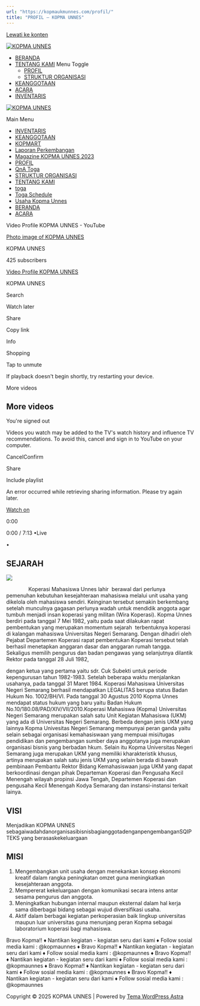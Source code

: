 ```yaml
---
url: "https://kopmaukmunnes.com/profil/"
title: "PROFIL – KOPMA UNNES"
---
```


[Lewati ke konten](https://kopmaukmunnes.com/profil/#content "Lewati ke konten")

[![KOPMA UNNES](https://kopmaukmunnes.com/wp-content/uploads/2021/07/cropped-kopma-unnes.png)](https://kopmaukmunnes.com/)

- [BERANDA](https://kopmaukmunnes.com/)
- [TENTANG KAMI](https://kopmaukmunnes.com/tentang-kami/) Menu Toggle
  - [PROFIL](https://kopmaukmunnes.com/profil/)
  - [STRUKTUR ORGANISASI](https://kopmaukmunnes.com/struktur-organisasi/)
- [KEANGGOTAAN](https://kopmaukmunnes.com/keanggotaan/)
- [ACARA](https://kopmaukmunnes.com/blog/)
- [INVENTARIS](https://kopmaukmunnes.com/inventaris/)

[![KOPMA UNNES](https://kopmaukmunnes.com/wp-content/uploads/2021/07/cropped-kopma-unnes.png)](https://kopmaukmunnes.com/)

Main Menu

- [INVENTARIS](https://kopmaukmunnes.com/inventaris/)
- [KEANGGOTAAN](https://kopmaukmunnes.com/keanggotaan/)
- [KOPMART](https://kopmaukmunnes.com/elementor-1642/)
- [Laporan Perkembangan](https://kopmaukmunnes.com/laporan-perkembangan/)
- [Magazine KOPMA UNNES 2023](https://kopmaukmunnes.com/magazine-kopma-unnes-2023/)
- [PROFIL](https://kopmaukmunnes.com/profil/)
- [QnA Toga](https://kopmaukmunnes.com/jadwal-toga/)
- [STRUKTUR ORGANISASI](https://kopmaukmunnes.com/struktur-organisasi/)
- [TENTANG KAMI](https://kopmaukmunnes.com/tentang-kami/)
- [toga](https://kopmaukmunnes.com/elementor-1661/)
- [Toga Schedule](https://kopmaukmunnes.com/toga-schedule/)
- [Usaha Kopma Unnes](https://kopmaukmunnes.com/usaha-kopma-unnes/)
- [BERANDA](https://kopmaukmunnes.com/)
- [ACARA](https://kopmaukmunnes.com/blog/)

Video Profile KOPMA UNNES - YouTube

[Photo image of KOPMA UNNES](https://www.youtube.com/channel/UCjuQc9sYsiox58hN3XFn3iQ?embeds_referring_euri=https%3A%2F%2Fkopmaukmunnes.com%2F&embeds_referring_origin=https%3A%2F%2Fkopmaukmunnes.com)

KOPMA UNNES

425 subscribers

[Video Profile KOPMA UNNES](https://www.youtube.com/watch?v=VC_eqKP3Njc)

KOPMA UNNES

Search

Watch later

Share

Copy link

Info

Shopping

Tap to unmute

If playback doesn't begin shortly, try restarting your device.

More videos

## More videos

You're signed out

Videos you watch may be added to the TV's watch history and influence TV recommendations. To avoid this, cancel and sign in to YouTube on your computer.

CancelConfirm

Share

Include playlist

An error occurred while retrieving sharing information. Please try again later.

[Watch on](https://www.youtube.com/watch?v=VC_eqKP3Njc&embeds_referring_euri=https%3A%2F%2Fkopmaukmunnes.com%2F&embeds_referring_origin=https%3A%2F%2Fkopmaukmunnes.com)

0:00

0:00 / 7:13
•Live

•

## SEJARAH

![](https://kopmaukmunnes.com/wp-content/uploads/2023/11/kopma-unnes.png)

               Koperasi Mahasiswa Unnes lahir  berawal dari perlunya pemenuhan kebutuhan kesejahteraan mahasiswa melalui unit usaha yang dikelola oleh mahasiswa sendiri. Keinginan tersebut semakin berkembang setelah munculnya gagasan perlunya wadah untuk mendidik anggota agar tumbuh menjadi insan koperasi yang militan (Wira Koperasi). Kopma Unnes berdiri pada tanggal 7 Mei 1982, yaitu pada saat dilakukan rapat pembentukan yang merupakan momentum sejarah  terbentuknya koperasi di kalangan mahasiswa Universitas Negeri Semarang. Dengan dihadiri oleh Pejabat Departemen Koperasi rapat pembentukan Koperasi tersebut telah berhasil menetapkan anggaran dasar dan anggaran rumah tangga. Sekaligus memilih pengurus dan badan pengawas yang selanjutnya dilantik Rektor pada tanggal 28 Juli 1982,

dengan ketua yang pertama yaitu sdr. Cuk Subekti untuk periode kepengurusan tahun 1982-1983. Setelah beberapa waktu menjalankan usahanya, pada tanggal 31 Maret 1984. Koperasi Mahasiswa Universitas Negeri Semarang berhasil mendapatkan LEGALITAS berupa status Badan Hukum No. 1002/BH/VI. Pada tanggal 30 Agustus 2010 Kopma Unnes mendapat status hukum yang baru yaitu Badan Hukum No.10/180.08/PAD/XIV/VII/2010.Koperasi Mahasiswa (Kopma) Universitas Negeri Semarang merupakan salah satu Unit Kegiatan Mahasiswa (UKM) yang ada di Universitas Negeri Semarang. Berbeda dengan jenis UKM yang lainnya Kopma Univesitas Negeri Semarang mempunyai peran ganda yaitu selain sebagai organisasi kemahasiswaan yang mempuai misi/tugas pendidikan dan pengembangan sumber daya anggotanya juga merupakan organisasi bisnis yang berbadan hkum. Selain itu Kopma Universitas Negeri Semarang juga merupakan UKM yang memiliki kharakteristik khusus, artinya merupakan salah satu jenis UKM yang selain berada di bawah pembinaan Pembantu Rektor Bidang Kemahasiswaan juga UKM yang dapat berkoordinasi dengan pihak Departeman Koperasi dan Pengusaha Kecil Menengah wilayah propinsi Jawa Tengah, Departemen Koperasi dan pengusaha Kecil Menengah Kodya Semarang dan instansi-instansi terkait lainya.

## VISI

Menjadikan KOPMA UNNES sebagaiwadahdanorganisasibisnisbagianggotadenganpengembanganSQIPTEKS yang berasaskekeluargaan

## MISI

1. Mengembangkan unit usaha dengan menekankan konsep ekonomi kreatif dalam rangka peningkatan omzet guna meningkatkan kesejahteraan anggota.
2. Mempererat kekeluargaan dengan komunikasi secara intens antar sesama pengurus dan anggota.
3. Meningkatkan hubungan internal maupun eksternal dalam hal kerja sama diberbagai bidang sebagai wujud diversifikasi usaha.
4. Aktif dalam berbagai kegiatan perkoperasian baik lingkup universitas maupun luar universitas guna menunjang peran Kopma sebagai laboratorium koperasi bagi mahasiswa.

Bravo Kopma!! ♦ Nantikan kegiatan - kegiatan seru dari kami ♦ Follow sosial media kami : @kopmaunnes ♦ Bravo Kopma!! ♦ Nantikan kegiatan - kegiatan seru dari kami ♦ Follow sosial media kami : @kopmaunnes ♦ Bravo Kopma!! ♦ Nantikan kegiatan - kegiatan seru dari kami ♦ Follow sosial media kami : @kopmaunnes ♦ Bravo Kopma!! ♦ Nantikan kegiatan - kegiatan seru dari kami ♦ Follow sosial media kami : @kopmaunnes ♦ Bravo Kopma!! ♦ Nantikan kegiatan - kegiatan seru dari kami ♦ Follow sosial media kami : @kopmaunnes

Copyright © 2025 KOPMA UNNES \| Powered by [Tema WordPress Astra](https://wpastra.com/)